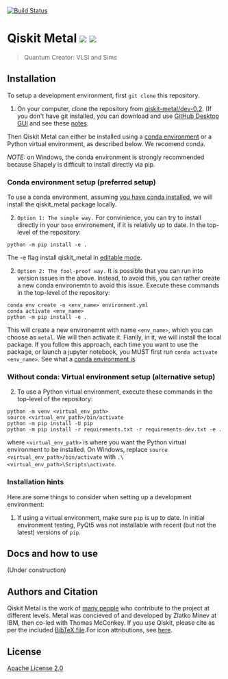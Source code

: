 [![Build Status](https://travis.ibm.com/IBM-Q-Restricted-Research/qiskit-metal.svg?token=p3Ak3Pz4fK3rsU99vhd2&branch=master)](https://travis.ibm.com/IBM-Q-Restricted-Research/qiskit-metal)

# Qiskit Metal [![](https://badges.frapsoft.com/os/v1/open-source.png?v=103)](https://github.com/zlatko-minev/pyEPR) [![](https://cdn.rawgit.com/sindresorhus/awesome/d7305f38d29fed78fa85652e3a63e154dd8e8829/media/badge.svg)](https://github.com/zlatko-minev/pyEPR)
>  Quantum Creator: VLSI and Sims 

## Installation

To setup a development environment, first `git clone` this repository.
1. On your computer, clone the repository from [qiskit-metal/dev-0.2](https://github.ibm.com/IBM-Q-Restricted-Research/qiskit-metal/edit/v0.2-dev/). (If you don't have git installed, you can download and use [GitHub Desktop GUI](https://desktop.github.com/) and see these [notes](https://help.github.com/en/desktop/contributing-to-projects/cloning-a-repository-from-github-to-github-desktop).

Then Qiskit Metal can either be installed using a [conda environment](https://docs.conda.io/en/latest/miniconda.html) or a Python virtual environment, as described below. We recomend conda. 

*NOTE:* on Windows, the conda environment is strongly recommended because Shapely is difficult to install directly via pip.

### Conda environment setup (preferred setup)

To use a conda environment, assuming [you have conda installed](https://docs.conda.io/projects/conda/en/latest/user-guide/install/), we will install the qiskit_metal package locally. 

2. `Option 1: The simple way.` For convinience, you can try to install directly in your `base` environement, if it is relativly up to date. In the top-level of the repository:
```
python -m pip install -e .
```
The -e flag install qiskit_metal in [editable mode](https://pip.pypa.io/en/stable/reference/pip_install/#cmdoption-e).

2. `Option 2: The fool-proof way.` It is possible that you can run into version issues in the above. Instead, to avoid this, you 
can rather create a new conda environemtn to avoid this issue. Execute these commands in the top-level of the repository:
```
conda env create -n <env_name> environment.yml
conda activate <env_name>
python -m pip install -e .
```
This will create a new environemnt with name `<env_name>`, which you can choose as `metal`. We will then activate it. Fianlly, in it, we will install the local package. If you follow this approach, each time you want to use the package, or launch a jupyter notebook, you MUST first run `conda activate <env_name>`. See what a [conda environment is](https://docs.conda.io/projects/conda/en/latest/user-guide/tasks/manage-environments.html)

### Without conda: Virtual environment setup (alternative setup)

2. To use a Python virtual environment, execute these commands in the top-level of the repository:

```
python -m venv <virtual_env_path>
source <virtual_env_path>/bin/activate
python -m pip install -U pip
python -m pip install -r requirements.txt -r requirements-dev.txt -e .
```

where `<virtual_env_path>` is where you want the Python virtual environment to be installed.
On Windows, replace `source <virtual_env_path>/bin/activate` with `.\<virtual_env_path>\Scripts\activate`.

### Installation hints

Here are some things to consider when setting up a development environment:

1. If using a virtual environment, make sure `pip` is up to date. In initial environment testing, PyQt5 was not installable with recent (but not the latest) versions of `pip`.

## Docs and how to use

(Under construction)

## Authors and Citation

Qiskit Metal is the work of [many people](https://github.com/Qiskit/qiskit-terra/graphs/contributors) who contribute to the project at different levels. Metal was concieved of and developed by Zlatko Minev at IBM, then co-led with Thomas McConkey. If you use Qiskit, please cite as per the included [BibTeX file](TODO).For icon attributions, see [here](\qiskit_metal\_gui\_imgs\icon_attributions.txt).


## License

[Apache License 2.0](LICENSE.txt)
